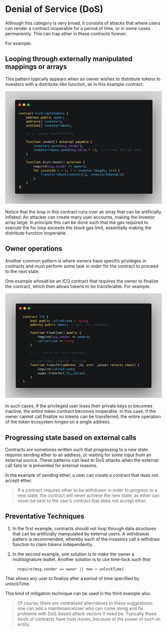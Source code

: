 # Denial of Service (DoS)

Although this category is very broad, it consists of attacks that where users can render a contract inoperable for a period of time, or in some cases permanently. This can trap ether in these contracts forever.

For example:

Looping through externally manipulated mappings or arrays
-

This pattern typically appears when an owner wishes to distribute tokens to
investors with a distribute-like function, as in this example contract:

![Alt text](image/Denial%20of%20Service(DoS)/DistributeTokens.png)

Notice that the loop in this contract runs over an array that can be artificially inflated. An attacker can create many user accounts, making the investor array large. In principle this can be done such that the gas required to execute the for loop exceeds the block gas limit, essentially making the distribute function inoperable.

Owner operations
-
Another common pattern is where owners have specific privileges in contracts and must perform some task in order for the contract to proceed to the next state.

One example whould be an ICO contract that requires the owner to finalize the contract, which then allows tokens to be transferable. For example:

![Alt text](image/Denial%20of%20Service(DoS)/DoS_Finalize.png)

In such cases, if the privileged user loses their private keys or becomes inactive, the entire token contract becomes inoperable. In this case, if the owner cannot call finalize no tokens can be transferred, the entire operation of the token ecosystem hinges on a single address.

Progressing state based on external calls
-

Contracts are sometimes written such that progressing to a new state requires sending ether to an address, or waiting for some input from an external source. These patterns can lead to DoS attacks when the external call fails or is prevented
for external reasons.

In the example of sending ether, a user can create a contract that does not accept ether.

>If a contract requires ether to be withdrawn in order to progress to a new state, the contract will never achieve the new state, as ether can never be sent to the user’s contract that does not accept ether.

Preventative Techniques
-

1. In the first example, contracts should not loop through data structures that can be artificially manipulated by external users. A withdrawal pattern is recommended, whereby each of the investors call a withdraw function to claim tokens independently.

2. In the second example, one solution is to make the owner a multisignature wallet. Another solution is to use time-lock such that

         require(msg.sender == owner || now > unlockTime)

That allows any user to finalize after a period of time specified by unlockTime.

This kind of mitigation technique can be used in the third example also.

> Of course, there are centralized alternatives to these suggestions: one can add a maintenanceUser who can come along and fix problems with DoS-based attack vectors if need be. Typically these kinds of contracts have trust issues, because of the power of such an entity.